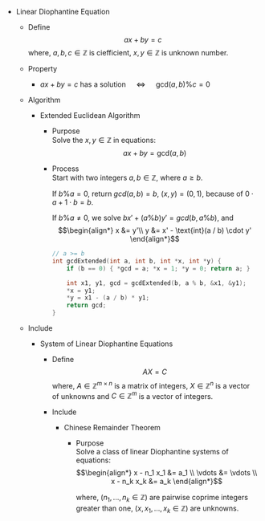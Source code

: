 * Linear Diophantine Equation
  - Define
    $$a x + b y = c$$
    where, $a, b, c \in \mathbb Z$ is ciefficient, $x, y  \in \mathbb Z$ is unknown number.

  - Property
    - $ax + by = c$ has a solution $\quad\Leftrightarrow\quad$ $\text{gcd}(a, b) \% c = 0$

  - Algorithm
    * Extended Euclidean Algorithm
      - Purpose  
        Solve the $x, y  \in \mathbb Z$ in equations:
        $$a x + b y = \text{gcd}(a, b)$$

      - Process  
        Start with two integers $a, b \in \mathbb Z$, where $a \ge b$.

        If $b \% a = 0$, return $gcd(a, b) = b$, $(x, y) = (0, 1)$, because of $0 \cdot a + 1 \cdot b = b$.

        If $b \% a \neq 0$, we solve $b x' + (a \% b) y' = gcd(b, a \% b)$, and
        $$\begin{align*}
          x &= y'\\
          y &= x' - \text{int}(a / b) \cdot y'
        \end{align*}$$

        ```c
        // a >= b
        int gcdExtended(int a, int b, int *x, int *y) {
            if (b == 0) { *gcd = a; *x = 1; *y = 0; return a; }

            int x1, y1, gcd = gcdExtended(b, a % b, &x1, &y1);
            *x = y1;
            *y = x1 - (a / b) * y1;
            return gcd;
        }
        ``` 

  - Include
    * System of Linear Diophantine Equations
      - Define  
        $$A X = C$$ 
        where, $A \in \mathbb Z^{m \times n}$ is a matrix of integers, $X \in \mathbb Z^n$ is a vector of unknowns and $C \in \mathbb Z^m$ is a vector of integers.

      - Include
        * Chinese Remainder Theorem
          - Purpose   
            Solve a class of linear Diophantine systems of equations: 
            $$\begin{align*}
              x - n_1 x_1 &= a_1  \\
              \vdots &= \vdots  \\
              x - n_k x_k &= a_k
            \end{align*}$$  
            
            where, $(n_1, ..., n_k \in \mathbb Z)$ are pairwise coprime integers greater than one, $(x, x_1, ..., x_k \in \mathbb Z)$ are unknowns.